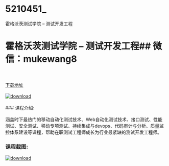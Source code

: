 # 5210451_
霍格沃茨测试学院 – 测试开发工程
# 霍格沃茨测试学院 – 测试开发工程## 微信：mukewang8
<br/></br>[下载地址](http://www.36tz.cn/article/5210451 "下载地址")
<br/></br>[![download](http://36tz.cn/muke_img/2020_02_1-94-300x202.png "下载地址")](http://www.36tz.cn/article/5210451 "下载地址")
<br/></br>### 课程介绍:<br/></br>涵盖时下最热门的移动自动化测试技术、Web自动化测试技术、接口测试、性能测试、安全测试、移动专项测试、持续集成与devops、代码审计与分析、质量监控体系建设等课程，帮助在职测试工程师成长为行业最紧缺的测试开发工程师。

 
### 课程截图:
[![download](http://36tz.cn/muke_img/2020_02_11-91.png "下载地址")](http://www.36tz.cn/article/5210451 "下载地址")
